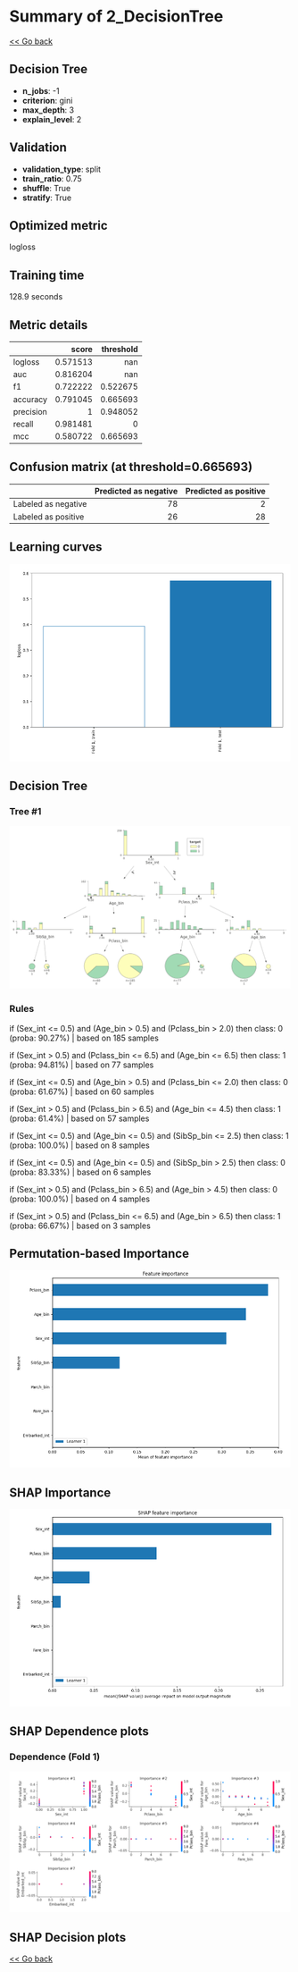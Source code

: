 # Summary of 2_DecisionTree

[<< Go back](../README.md)


## Decision Tree
- **n_jobs**: -1
- **criterion**: gini
- **max_depth**: 3
- **explain_level**: 2

## Validation
 - **validation_type**: split
 - **train_ratio**: 0.75
 - **shuffle**: True
 - **stratify**: True

## Optimized metric
logloss

## Training time

128.9 seconds

## Metric details
|           |    score |   threshold |
|:----------|---------:|------------:|
| logloss   | 0.571513 |  nan        |
| auc       | 0.816204 |  nan        |
| f1        | 0.722222 |    0.522675 |
| accuracy  | 0.791045 |    0.665693 |
| precision | 1        |    0.948052 |
| recall    | 0.981481 |    0        |
| mcc       | 0.580722 |    0.665693 |


## Confusion matrix (at threshold=0.665693)
|                     |   Predicted as negative |   Predicted as positive |
|:--------------------|------------------------:|------------------------:|
| Labeled as negative |                      78 |                       2 |
| Labeled as positive |                      26 |                      28 |

## Learning curves
![Learning curves](learning_curves.png)

## Decision Tree 

### Tree #1
![Tree 1](learner_fold_0_tree.svg)

### Rules

if (Sex_int <= 0.5) and (Age_bin > 0.5) and (Pclass_bin > 2.0) then class: 0 (proba: 90.27%) | based on 185 samples

if (Sex_int > 0.5) and (Pclass_bin <= 6.5) and (Age_bin <= 6.5) then class: 1 (proba: 94.81%) | based on 77 samples

if (Sex_int <= 0.5) and (Age_bin > 0.5) and (Pclass_bin <= 2.0) then class: 0 (proba: 61.67%) | based on 60 samples

if (Sex_int > 0.5) and (Pclass_bin > 6.5) and (Age_bin <= 4.5) then class: 1 (proba: 61.4%) | based on 57 samples

if (Sex_int <= 0.5) and (Age_bin <= 0.5) and (SibSp_bin <= 2.5) then class: 1 (proba: 100.0%) | based on 8 samples

if (Sex_int <= 0.5) and (Age_bin <= 0.5) and (SibSp_bin > 2.5) then class: 0 (proba: 83.33%) | based on 6 samples

if (Sex_int > 0.5) and (Pclass_bin > 6.5) and (Age_bin > 4.5) then class: 0 (proba: 100.0%) | based on 4 samples

if (Sex_int > 0.5) and (Pclass_bin <= 6.5) and (Age_bin > 6.5) then class: 1 (proba: 66.67%) | based on 3 samples





## Permutation-based Importance
![Permutation-based Importance](permutation_importance.png)

## SHAP Importance
![SHAP Importance](shap_importance.png)

## SHAP Dependence plots

### Dependence (Fold 1)
![SHAP Dependence from Fold 1](learner_fold_0_shap_dependence.png)

## SHAP Decision plots


[<< Go back](../README.md)

